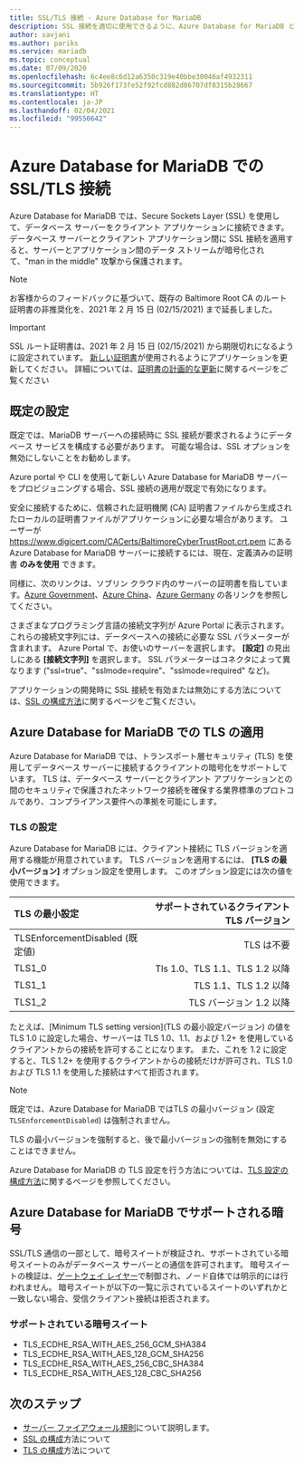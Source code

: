 ```yaml
---
title: SSL/TLS 接続 - Azure Database for MariaDB
description: SSL 接続を適切に使用できるように、Azure Database for MariaDB と関連アプリケーションを構成するための情報
author: savjani
ms.author: pariks
ms.service: mariadb
ms.topic: conceptual
ms.date: 07/09/2020
ms.openlocfilehash: 6c4ee8c6d12a6350c319e40bbe30046af4932311
ms.sourcegitcommit: 5b926f173fe52f92fcd882d86707df8315b28667
ms.translationtype: HT
ms.contentlocale: ja-JP
ms.lasthandoff: 02/04/2021
ms.locfileid: "99550642"
---
```

# <a name="ssltls-connectivity-in-azure-database-for-mariadb"></a>Azure Database for MariaDB での SSL/TLS 接続
Azure Database for MariaDB では、Secure Sockets Layer (SSL) を使用して、データベース サーバーをクライアント アプリケーションに接続できます。 データベース サーバーとクライアント アプリケーション間に SSL 接続を適用すると、サーバーとアプリケーション間のデータ ストリームが暗号化されて、"man in the middle" 攻撃から保護されます。

>[!NOTE]
> お客様からのフィードバックに基づいて、既存の Baltimore Root CA のルート証明書の非推奨化を、2021 年 2 月 15 日 (02/15/2021) まで延長しました。

> [!IMPORTANT] 
> SSL ルート証明書は、2021 年 2 月 15 日 (02/15/2021) から期限切れになるように設定されています。 [新しい証明書](https://cacerts.digicert.com/DigiCertGlobalRootG2.crt.pem)が使用されるようにアプリケーションを更新してください。 詳細については、[証明書の計画的な更新](concepts-certificate-rotation.md)に関するページをご覧ください

## <a name="default-settings"></a>既定の設定
既定では、MariaDB サーバーへの接続時に SSL 接続が要求されるようにデータベース サービスを構成する必要があります。  可能な場合は、SSL オプションを無効にしないことをお勧めします。

Azure portal や CLI を使用して新しい Azure Database for MariaDB サーバーをプロビジョニングする場合、SSL 接続の適用が既定で有効になります。

安全に接続するために、信頼された証明機関 (CA) 証明書ファイルから生成されたローカルの証明書ファイルがアプリケーションに必要な場合があります。 ユーザーが https://www.digicert.com/CACerts/BaltimoreCyberTrustRoot.crt.pem にある Azure Database for MariaDB サーバーに接続するには、現在、定義済みの証明書 **のみを使用** できます。 

同様に、次のリンクは、ソブリン クラウド内のサーバーの証明書を指しています。[Azure Government](https://www.digicert.com/CACerts/BaltimoreCyberTrustRoot.crt.pem)、[Azure China](https://dl.cacerts.digicert.com/DigiCertGlobalRootCA.crt.pem)、[Azure Germany](https://www.d-trust.net/cgi-bin/D-TRUST_Root_Class_3_CA_2_2009.crt) の各リンクを参照してください。

さまざまなプログラミング言語の接続文字列が Azure Portal に表示されます。 これらの接続文字列には、データベースへの接続に必要な SSL パラメーターが含まれます。 Azure Portal で、お使いのサーバーを選択します。 **[設定]** の見出しにある **[接続文字列]** を選択します。 SSL パラメーターはコネクタによって異なります ("ssl=true"、"sslmode=require"、"sslmode=required" など)。

アプリケーションの開発時に SSL 接続を有効または無効にする方法については、[SSL の構成方法](howto-configure-ssl.md)に関するページをご覧ください。

## <a name="tls-enforcement-in-azure-database-for-mariadb"></a>Azure Database for MariaDB での TLS の適用

Azure Database for MariaDB では、トランスポート層セキュリティ (TLS) を使用してデータベース サーバーに接続するクライアントの暗号化をサポートしています。 TLS は、データベース サーバーとクライアント アプリケーションとの間のセキュリティで保護されたネットワーク接続を確保する業界標準のプロトコルであり、コンプライアンス要件への準拠を可能にします。

### <a name="tls-settings"></a>TLS の設定

Azure Database for MariaDB には、クライアント接続に TLS バージョンを適用する機能が用意されています。 TLS バージョンを適用するには、 **[TLS の最小バージョン]** オプション設定を使用します。 このオプション設定には次の値を使用できます。

|  TLS の最小設定             | サポートされているクライアント TLS バージョン                |
|:---------------------------------|-------------------------------------:|
| TLSEnforcementDisabled (既定値) | TLS は不要                      |
| TLS1_0                           | Tls 1.0、TLS 1.1、TLS 1.2 以降         |
| TLS1_1                           | TLS 1.1、TLS 1.2 以降              |
| TLS1_2                           | TLS バージョン 1.2 以降                  |


たとえば、[Minimum TLS setting version]\(TLS の最小設定バージョン\) の値を TLS 1.0 に設定した場合、サーバーは TLS 1.0、1.1、および 1.2+ を使用しているクライアントからの接続を許可することになります。 また、これを 1.2 に設定すると、TLS 1.2+ を使用するクライアントからの接続だけが許可され、TLS 1.0 および TLS 1.1 を使用した接続はすべて拒否されます。

> [!Note] 
> 既定では、Azure Database for MariaDB ではTLS の最小バージョン (設定 `TLSEnforcementDisabled`) は強制されません。
>
> TLS の最小バージョンを強制すると、後で最小バージョンの強制を無効にすることはできません。

Azure Database for MariaDB の TLS 設定を行う方法については、[TLS 設定の構成方法](howto-tls-configurations.md)に関するページを参照してください。

## <a name="cipher-support-by-azure-database-for-mariadb"></a>Azure Database for MariaDB でサポートされる暗号

SSL/TLS 通信の一部として、暗号スイートが検証され、サポートされている暗号スイートのみがデータベース サーバーとの通信を許可されます。 暗号スイートの検証は、[ゲートウェイ レイヤー](concepts-connectivity-architecture.md#connectivity-architecture)で制御され、ノード自体では明示的には行われません。 暗号スイートが以下の一覧に示されているスイートのいずれかと一致しない場合、受信クライアント接続は拒否されます。

### <a name="cipher-suite-supported"></a>サポートされている暗号スイート

*   TLS_ECDHE_RSA_WITH_AES_256_GCM_SHA384
*   TLS_ECDHE_RSA_WITH_AES_128_GCM_SHA256
*   TLS_ECDHE_RSA_WITH_AES_256_CBC_SHA384
*   TLS_ECDHE_RSA_WITH_AES_128_CBC_SHA256

## <a name="next-steps"></a>次のステップ
- [サーバー ファイアウォール規則](concepts-firewall-rules.md)について説明します。
- [SSL の構成](howto-configure-ssl.md)方法について
- [TLS の構成](howto-tls-configurations.md)方法について
